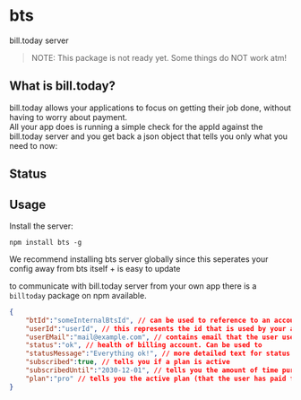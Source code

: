 # bts
bill.today server

> NOTE: This package is not ready yet. Some things do NOT work atm! 

## What is bill.today?
bill.today allows your applications to focus on getting their job done, without having to worry about payment.  
All your app does is running a simple check for the appId against the bill.today server and you get back a json object that tells you only what you need to now:

## Status

## Usage

Install the server:

```shell
npm install bts -g
```
We recommend installing bts server globally since this seperates your config away from bts itself + is easy to update 

to communicate with bill.today server from your own app there is a `billtoday` package on npm available.

```json
{
    "btId":"someInternalBtsId", // can be used to reference to an account in the bill today server instance
    "userId":"userId", // this represents the id that is used by your app to organize accounts
    "userEMail":"mail@example.com", // contains email that the user used at sign up on bill.today
    "status":"ok", // health of billing account. Can be used to
    "statusMessage":"Everything ok!", // more detailed text for status might be not ok
    "subscribed":true, // tells you if a plan is active
    "subscribedUntil":"2030-12-01", // tells you the amount of time purchased
    "plan":"pro" // tells you the active plan (that the user has paid for)
}
```